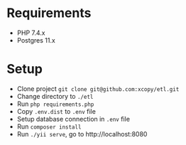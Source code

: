 # Requirements
- PHP 7.4.x
- Postgres 11.x

# Setup
- Clone project `git clone git@github.com:xcopy/etl.git`
- Change directory to `./etl`
- Run `php requirements.php`
- Copy `.env.dist` to `.env` file
- Setup database connection in `.env` file
- Run `composer install`
- Run `./yii serve`, go to http://localhost:8080